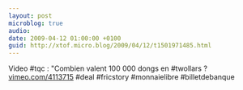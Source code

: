 ```yaml
---
layout: post
microblog: true
audio: 
date: 2009-04-12 01:00:00 +0100
guid: http://xtof.micro.blog/2009/04/12/t1501971485.html
---
```

Video #tqc : "Combien valent 100 000 dongs en #twollars ? [vimeo.com/4113715](http://vimeo.com/4113715) #deal #fricstory #monnaielibre #billetdebanque
